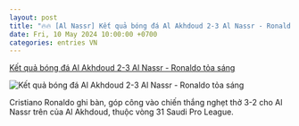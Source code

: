 ```yaml
---
layout: post
title: "🔥🔥 [Al Nassr] Kết quả bóng đá Al Akhdoud 2-3 Al Nassr - Ronaldo tỏa sáng"
date: Fri, 10 May 2024 10:00:00 +0700
categories: entries VN
---
```

[Kết quả bóng đá Al Akhdoud 2-3 Al Nassr - Ronaldo tỏa sáng](https://vietnamnet.vn/ket-qua-bong-da-al-akhdoud-2-3-al-nassr-ronaldo-toa-sang-2279252.html)

![Kết quả bóng đá Al Akhdoud 2-3 Al Nassr - Ronaldo tỏa sáng](https://static-images.vnncdn.net/vps_images_publish/000001/000003/2024/5/10/ronaldo-toa-sang-al-nassr-thang-tran-kich-tinh-211.jpg?width=0&s=7Hf9TqJEpI6cROd_26PWEw)

Cristiano Ronaldo ghi bàn, góp công vào chiến thắng nghẹt thở 3-2 cho Al Nassr trên của Al Akhdoud, thuộc vòng 31 Saudi Pro League.

